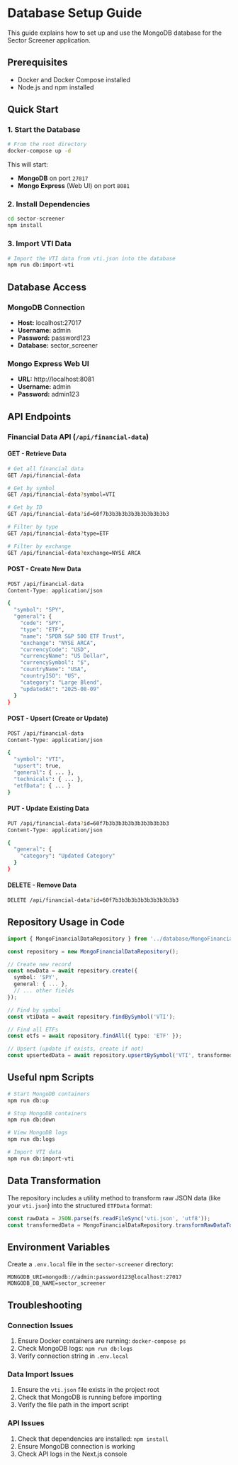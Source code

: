 # Database Setup Guide

This guide explains how to set up and use the MongoDB database for the Sector Screener application.

## Prerequisites

- Docker and Docker Compose installed
- Node.js and npm installed

## Quick Start

### 1. Start the Database

```bash
# From the root directory
docker-compose up -d
```

This will start:
- **MongoDB** on port `27017`
- **Mongo Express** (Web UI) on port `8081`

### 2. Install Dependencies

```bash
cd sector-screener
npm install
```

### 3. Import VTI Data

```bash
# Import the VTI data from vti.json into the database
npm run db:import-vti
```

## Database Access

### MongoDB Connection
- **Host:** localhost:27017
- **Username:** admin
- **Password:** password123
- **Database:** sector_screener

### Mongo Express Web UI
- **URL:** http://localhost:8081
- **Username:** admin
- **Password:** admin123

## API Endpoints

### Financial Data API (`/api/financial-data`)

#### GET - Retrieve Data
```bash
# Get all financial data
GET /api/financial-data

# Get by symbol
GET /api/financial-data?symbol=VTI

# Get by ID
GET /api/financial-data?id=60f7b3b3b3b3b3b3b3b3b3b3

# Filter by type
GET /api/financial-data?type=ETF

# Filter by exchange
GET /api/financial-data?exchange=NYSE ARCA
```

#### POST - Create New Data
```bash
POST /api/financial-data
Content-Type: application/json

{
  "symbol": "SPY",
  "general": {
    "code": "SPY",
    "type": "ETF",
    "name": "SPDR S&P 500 ETF Trust",
    "exchange": "NYSE ARCA",
    "currencyCode": "USD",
    "currencyName": "US Dollar",
    "currencySymbol": "$",
    "countryName": "USA",
    "countryISO": "US",
    "category": "Large Blend",
    "updatedAt": "2025-08-09"
  }
}
```

#### POST - Upsert (Create or Update)
```bash
POST /api/financial-data
Content-Type: application/json

{
  "symbol": "VTI",
  "upsert": true,
  "general": { ... },
  "technicals": { ... },
  "etfData": { ... }
}
```

#### PUT - Update Existing Data
```bash
PUT /api/financial-data?id=60f7b3b3b3b3b3b3b3b3b3b3
Content-Type: application/json

{
  "general": {
    "category": "Updated Category"
  }
}
```

#### DELETE - Remove Data
```bash
DELETE /api/financial-data?id=60f7b3b3b3b3b3b3b3b3b3b3
```

## Repository Usage in Code

```typescript
import { MongoFinancialDataRepository } from '../database/MongoFinancialDataRepository';

const repository = new MongoFinancialDataRepository();

// Create new record
const newData = await repository.create({
  symbol: 'SPY',
  general: { ... },
  // ... other fields
});

// Find by symbol
const vtiData = await repository.findBySymbol('VTI');

// Find all ETFs
const etfs = await repository.findAll({ type: 'ETF' });

// Upsert (update if exists, create if not)
const upsertedData = await repository.upsertBySymbol('VTI', transformedData);
```

## Useful npm Scripts

```bash
# Start MongoDB containers
npm run db:up

# Stop MongoDB containers
npm run db:down

# View MongoDB logs
npm run db:logs

# Import VTI data
npm run db:import-vti
```

## Data Transformation

The repository includes a utility method to transform raw JSON data (like your `vti.json`) into the structured `ETFData` format:

```typescript
const rawData = JSON.parse(fs.readFileSync('vti.json', 'utf8'));
const transformedData = MongoFinancialDataRepository.transformRawDataToETFData(rawData, 'VTI');
```

## Environment Variables

Create a `.env.local` file in the `sector-screener` directory:

```env
MONGODB_URI=mongodb://admin:password123@localhost:27017
MONGODB_DB_NAME=sector_screener
```

## Troubleshooting

### Connection Issues
1. Ensure Docker containers are running: `docker-compose ps`
2. Check MongoDB logs: `npm run db:logs`
3. Verify connection string in `.env.local`

### Data Import Issues
1. Ensure the `vti.json` file exists in the project root
2. Check that MongoDB is running before importing
3. Verify the file path in the import script

### API Issues
1. Check that dependencies are installed: `npm install`
2. Ensure MongoDB connection is working
3. Check API logs in the Next.js console
